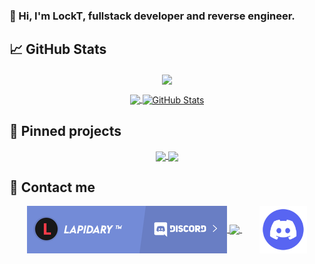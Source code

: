 ### 👋 Hi, I'm LockT, fullstack developer and reverse engineer.

## &#x1f4c8; GitHub Stats

<center>
  <p align="center">
    <a href="https://github.com/lckt0" >
        <img align="center" src="https://github-readme-streak-stats.herokuapp.com/?user=lckt0&hide_border=true&background=0D1117&currStreakLabel=FFFFFF&sideLabels=FFFFFF&currStreakNum=FFFFFF&dates=FFFFFF&sideNums=FFFFFF&fire=f04848&ring=f04848&stroke=FFFFFFFF"/>
    </a>
  <p>
</center>
  
<p align="center">
  <a href="https://github.com/lckt0" >
    <img align="center" src="https://github-readme-stats.vercel.app/api/top-langs/?layout=compact&username=lckt0&langs_count=6&theme=dark&bg_color=0d1117&border_color=30363d" height="160px"/>
  </a>
  <a href="https://github.com/lckt0" >
    <img align="center" src="https://github-readme-stats.vercel.app/api?username=lckt0&show_icons=true&line_height=27&count_private=true&theme=dark&bg_color=0d1117&border_color=30363d&hide=contribs" height="160px" alt="GitHub Stats"/>
  </a>
</p>

## &#x1f4c1; Pinned projects

<p align="center">
  <a href="https://github.com/lckt0/AstroNet">
    <img align="center" src="https://github-readme-stats.vercel.app/api/pin/?username=lckt0&repo=AstroNet&theme=dark&bg_color=0d1117&border_color=30363d"/>
  </a>
  <a href="https://github.com/lckt0/DotKill-Unpacker">
    <img align="center" src="https://github-readme-stats.vercel.app/api/pin/?username=lckt0&repo=DotKill-Unpacker&theme=dark&bg_color=0d1117&border_color=30363d"/>
  </a>
</p>

## 📨 Contact me

<p align="center">
  <a href="https://lckt0.github.io/?url=discord">
    <img align="center" src="/assets/discord-guild-banner.png"/>
  </a>
  <a href="https://lckt0.github.io/?url=discord2">
    <img align="center" src="https://discordapp.com/api/guilds/963823810522521651/widget.png?style=banner2"/>
  </a>
  &nbsp;&nbsp;&nbsp;&nbsp;&nbsp;&nbsp;
  <a href="https://lckt0.github.io/?url=discord">
    <img align="center" src="/assets/discord_logo.png" width="76" height="76"/>
  </a>
</p>
